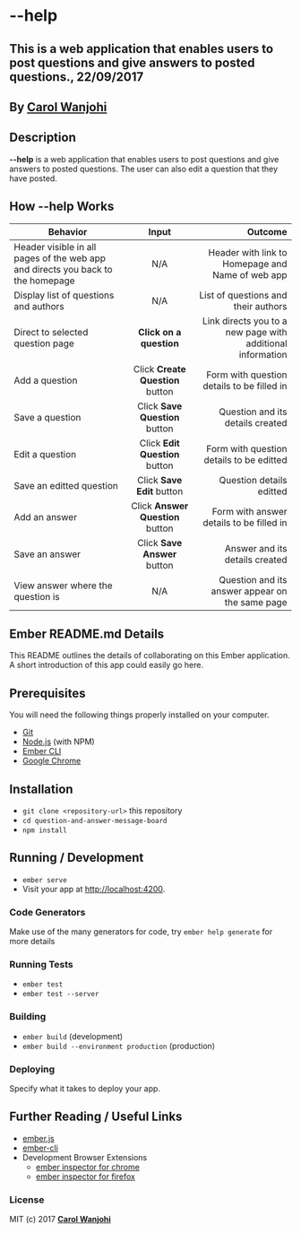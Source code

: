 # --help

## This is a web application that enables users to post questions and give answers to posted questions., 22/09/2017

## By **[Carol Wanjohi](https://github.com/carolwanjohi)**

## Description
**--help** is a web application that enables users to post questions and give answers to posted questions. The user can also edit a question that they have posted. 

## How --help Works
| Behavior        | Input           | Outcome  |
| ------------- |:-------------:| -----:|
| Header visible in all pages of the web app and directs you back to the homepage | N/A | Header with link to Homepage and Name of web app  |
| Display list of questions and authors | N/A | List of questions and their authors |
| Direct to selected question page| **Click on a question** | Link directs you to a new page with additional information |
| Add a question | Click **Create Question** button | Form with question details to be filled in |
| Save a question | Click **Save Question** button | Question and its details created  |
| Edit a question | Click **Edit Question** button | Form with question details to be editted |
| Save an editted question | Click **Save Edit** button | Question details editted |
| Add an answer | Click **Answer Question** button | Form with answer details to be filled in |
| Save an answer | Click **Save Answer** button | Answer and its details created |
| View answer where the question is | N/A | Question and its answer appear on the same page |

## Ember README.md Details

This README outlines the details of collaborating on this Ember application.
A short introduction of this app could easily go here.

## Prerequisites

You will need the following things properly installed on your computer.

* [Git](https://git-scm.com/)
* [Node.js](https://nodejs.org/) (with NPM)
* [Ember CLI](https://ember-cli.com/)
* [Google Chrome](https://google.com/chrome/)

## Installation

* `git clone <repository-url>` this repository
* `cd question-and-answer-message-board`
* `npm install`

## Running / Development

* `ember serve`
* Visit your app at [http://localhost:4200](http://localhost:4200).

### Code Generators

Make use of the many generators for code, try `ember help generate` for more details

### Running Tests

* `ember test`
* `ember test --server`

### Building

* `ember build` (development)
* `ember build --environment production` (production)

### Deploying

Specify what it takes to deploy your app.

## Further Reading / Useful Links

* [ember.js](https://emberjs.com/)
* [ember-cli](https://ember-cli.com/)
* Development Browser Extensions
  * [ember inspector for chrome](https://chrome.google.com/webstore/detail/ember-inspector/bmdblncegkenkacieihfhpjfppoconhi)
  * [ember inspector for firefox](https://addons.mozilla.org/en-US/firefox/addon/ember-inspector/)

### License

MIT (c) 2017 **[Carol Wanjohi](https://github.com/carolwanjohi)**

